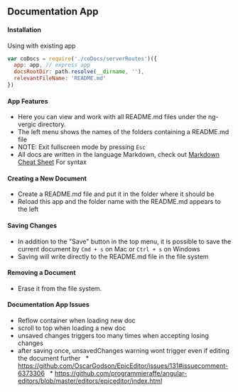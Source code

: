 ## Documentation App

#### Installation

Using with existing app

```javascript
var coDocs = require('./coDocs/serverRoutes')({
  app: app, // express app
  docsRootDir: path.resolve(__dirname, ''),
  relevantFileName: 'README.md'
})
```

#### App Features

- Here you can view and work with all README.md files under the ng-vergic directory.
- The left menu shows the names of the folders containing a README.md file
- NOTE: Exit fullscreen mode by pressing `Esc`
- All docs are written in the language Markdown, check out [Markdown Cheat Sheet](https://github.com/adam-p/markdown-here/wiki/Markdown-Cheatsheet) For syntax

#### Creating a New Document

- Create a README.md file and put it in the folder where it should be
- Reload this app and the folder name with the README.md appears to the left

#### Saving Changes

- In addition to the "Save" button in the top menu, it is possible to save the current document by `Cmd + s` on Mac or `Ctrl + s` on Windows
- Saving will write directly to the README.md file in the file system

#### Removing a Document

- Erase it from the file system.

#### Documentation App Issues

- Reflow container when loading new doc
- scroll to top when loading a new doc
- unsaved changes triggers too many times when accepting losing changes
- after saving once, unsavedChanges warning wont trigger even if editing the document further
  * https://github.com/OscarGodson/EpicEditor/issues/131#issuecomment-6373306
  * https://github.com/programmieraffe/angular-editors/blob/master/editors/epiceditor/index.html
